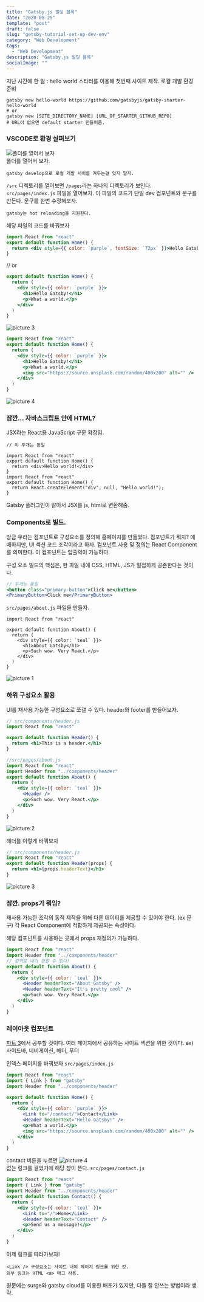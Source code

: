 ```yaml
---
title: "Gatsby.js 빌딩 블록"
date: "2020-08-25"
template: "post"
draft: false
slug: "getsby-tutorial-set-up-dev-env"
category: "Web Development"
tags:
  - "Web Development"
description: "Gatsby.js 빌딩 블록"
socialImage: ""
---
```


지난 시간에 한 일 :
hello world 스타터를 이용해 첫번째 사이트 제작.
로컬 개발 환경 준비

```shell
gatsby new hello-world https://github.com/gatsbyjs/gatsby-starter-hello-world
# or
gatsby new [SITE_DIRECTORY_NAME] [URL_OF_STARTER_GITHUB_REPO]
# URL이 없으면 default starter 만들어줌.
```

### VSCODE로 환경 살펴보기

![폴더를 열어서 보자](images/c6dbcf153d534abe77aefeb8060af12505e02eb960ff129d2318c26d4c2ed82d.png)  
폴더를 열어서 보자.

```
gatsby develop으로 로컬 개발 서버를 켜두는걸 잊지 말자.
```

`/src` 디렉토리를 열어보면 `/pages`라는 하나의 디렉토리가 보인다.
`src/pages/index.js` 파일을 열어보자.
이 파일의 코드가 단일 dev 컴포넌트와 문구를 만든다.
문구를 한번 수정해보자.

```
gatsby는 hot reloading을 지원한다.
```

해당 파일의 코드를 바꿔보자

```jsx
import React from "react"
export default function Home() {
  return <div style={{ color: `purple`, fontSize: `72px` }}>Hello Gatsby!</div>
}
```

// or

```jsx
export default function Home() {
  return (
    <div style={{ color: `purple` }}>
      <h1>Hello Gatsby!</h1>
      <p>What a world.</p>
    </div>
  )
}
```

![picture 3](images/5c7c53c9da2956c23a0a63ddf798f9861269c960e229ba6d2b9e53d464f76390.png)

```jsx
import React from "react"
export default function Home() {
  return (
    <div style={{ color: `purple` }}>
      <h1>Hello Gatsby!</h1>
      <p>What a world.</p>
      <img src="https://source.unsplash.com/random/400x200" alt="" />
    </div>
  )
}
```

![picture 4](images/5cadc8518dc752f284078fce42565ca13566cd77ecb181610fadb857313e8b43.png)

### 잠깐... 자바스크립트 안에 HTML?

JSX라는 React용 JavaScript 구문 확장임.

```JSX
// 이 두개는 동일

import React from "react"
export default function Home() {
  return <div>Hello world!</div>
}
import React from "react"
export default function Home() {
  return React.createElement("div", null, "Hello world!");
}
```

Gatsby 플러그인이 알아서 JSX를 js, html로 변환해줌.

### Components로 빌드.

방금 우리는 컴포넌트로 구성요소를 정의해 홈페이지를 만들었다.
컴포넌트가 뭐지?
애매하지만, UI 섹션 코드 조각이라고 하자.
컴포넌트 사용 및 정의는 React Component를 의미한다.
이 컴포넌트는 입출력이 가능하다.

구성 요소 빌드의 핵심은,
한 파일 내애 CSS, HTML, JS가 밀접하게 공존한다는 것이다.

```jsx
// 두개는 동일
<button class="primary-button">Click me</button>
<PrimaryButton>Click me</PrimaryButton>
```

`src/pages/about.js` 파일을 만들자.

```JSX
import React from "react"

export default function About() {
  return (
    <div style={{ color: `teal` }}>
      <h1>About Gatsby</h1>
      <p>Such wow. Very React.</p>
    </div>
  )
}
```

![picture 1](images/7b9d534ce6188ec500dc729ce099058dce366314662d10634935a4ba07510558.png)

### 하위 구성요소 활용

UI를 재사용 가능한 구성요소로 쪼갤 수 있다.
header와 footer를 만들어보자.

```jsx
// src/components/header.js
import React from "react"

export default function Header() {
  return <h1>This is a header.</h1>
}
```

```jsx
//src/pages/about.js
import React from "react"
import Header from "../components/header"
export default function About() {
  return (
    <div style={{ color: `teal` }}>
      <Header />
      <p>Such wow. Very React.</p>
    </div>
  )
}
```

![picture 2](images/20949d45a2d8ff107efb45485a20bc628aa41b475a7ab0eaa332568edd5872d5.png)

헤더를 이렇게 바꿔보자

```jsx
// src/components/header.js
import React from "react"
export default function Header(props) {
  return <h1>{props.headerText}</h1>
}
```

![picture 3](images/86acc5f2cfbb896895552e8a4a3ea6ed1b69fd787cecbb99538cc2d74a212297.png)

### 잠깐. props가 뭐임?

재사용 가능한 조각의 동적 제작을 위해
다른 데이터를 제공할 수 있어야 한다. (ex 문구)
각 React Component에 적합하게 제공되는 속성이다.

해당 컴포넌트를 사용하는 곳에서 props 재정의가 가능하다.

```jsx
import React from "react"
import Header from "../components/header"
// 임의로 내가 정할 수 있다!
export default function About() {
  return (
    <div style={{ color: `teal` }}>
      <Header headerText="About Gatsby" />
      <Header headerText="It's pretty cool" />
      <p>Such wow. Very React.</p>
    </div>
  )
}
```

### 레이아웃 컴포넌트

[파트 3](https://www.gatsbyjs.com/tutorial/part-three/)에서 공부할 것이다.
여러 페이지에서 공유하는 사이트 섹션을 위한 것이다.
ex) 사이드바, 네비게이션, 헤더, 푸터

인덱스 페이지를 바꿔보자
`src/pages/index.js`

```jsx
import React from "react"
import { Link } from "gatsby"
import Header from "../components/header"

export default function Home() {
  return (
    <div style={{ color: `purple` }}>
      <Link to="/contact/">Contact</Link>
      <Header headerText="Hello Gatsby!" />
      <p>What a world.</p>
      <img src="https://source.unsplash.com/random/400x200" alt="" />
    </div>
  )
}
```

contact 버튼을 누르면
![picture 4](images/d3564faf4b82a7fecc17bb5c765c9b74769bb2b1fdb8d0a64b9c4ab3655520b2.png)  
없는 링크를 걸었기에 해당 창이 뜬다.
`src/pages/contact.js`

```jsx
import React from "react"
import { Link } from "gatsby"
import Header from "../components/header"
export default function Contact() {
  return (
    <div style={{ color: `teal` }}>
      <Link to="/">Home</Link>
      <Header headerText="Contact" />
      <p>Send us a message!</p>
    </div>
  )
}
```

이제 링크를 따라가보자!

```
<Link /> 구성요소는 사이트 내의 페이지 링크를 위한 것.
외부 링크는 HTML <a> 태그 사용.
```

원문에는 surge와 gatsby cloud를 이용한 배포가 있지만, 다들 잘 안쓰는 방법이라 생략.
